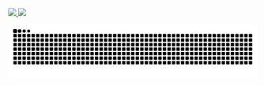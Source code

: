 <div>
  <a href="https://github.com/ghcordeiro">
    <img height="180em" src="https://github-readme-stats.vercel.app/api?username=ghcordeiro&show_icons=true&theme=dracula&include_all_commits=true&count_private=true"/>
    <img height="180em" src="https://github-readme-stats.vercel.app/api/top-langs/?username=ghcordeiro&layout=compact&langs_count=7&theme=dracula"/>
  </a>
</div>

![Snake animation](https://github.com/ghcordeiro/ghcordeiro/blob/main/dist/github-snake-dark.svg)
